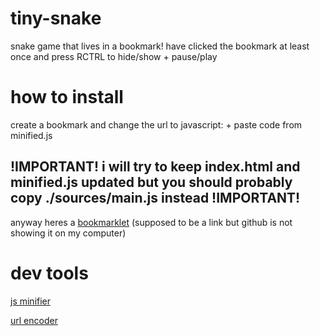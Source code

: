 # tiny-snake
snake game that lives in a bookmark! have clicked the bookmark at least once and press RCTRL to hide/show + pause/play

# how to install
create a bookmark and change the url to javascript: + paste code from minified.js
## !IMPORTANT! i will try to keep index.html and minified.js updated but you should probably copy ./sources/main.js instead !IMPORTANT!
anyway heres a [bookmarklet](javascript%3A%21function%28%29%7Bif%28%22boolean%22%21%3Dtypeof%20window.active%29%7Bfunction%20e%28%29%7Bwindow.clearTimeout%28c%29%2Cwindow.active%3F%28c%3Dwindow.setTimeout%28%28function%28%29%7Bh%3D%211%2CrequestAnimationFrame%28A%29%7D%29%2C3e3%29%2Cwindow.popup.style.display%3D%22inline-block%22%2Cwindow.popup.focus%28%29%29%3A%28h%3D%210%2Cwindow.active%3D%211%2Cwindow.popup.style.display%3D%22none%22%2Cwindow.focusedElement.focus%28%7BfocusVisible%3A%210%7D%29%29%7Dlet%20L%3Bwindow.focusedElement%3Ddocument.activeElement%2Cwindow.active%3D%21window.active%3F%3F%210%3Blet%20T%3D%5B0%2C0%5D%3Bwindow.popup%3Ddocument.createElement%28%22div%22%29%2Cwindow.popup.id%3D%22game%22%3Blet%20k%3D%211%3Bwindow.popup.style.all%3D%22initial%22%2Cwindow.popup.style.display%3D%22inline-block%22%2Cwindow.popup.style.position%3D%22absolute%22%2Cwindow.popup.style.left%3D%220px%22%2Cwindow.popup.style.top%3D%220px%22%2Cwindow.popup.style.margin%3D%220px%200px%200px%200px%22%2Cwindow.popup.style.padding%3D%220px%200px%200px%200px%22%2Cwindow.popup.style.zIndex%3D9999%2Cwindow.popup.tabIndex%3D0%2Cwindow.popup.addEventListener%28%22mousedown%22%2C%28function%28e%29%7Bk%3D%210%2CT%3D%5Bwindow.popup.offsetLeft-e.clientX%2Cwindow.popup.offsetTop-e.clientY%5D%7D%29%2C%210%29%2Cdocument.addEventListener%28%22mouseup%22%2C%28function%28%29%7Bk%3D%211%7D%29%2C%210%29%2Cdocument.addEventListener%28%22mousemove%22%2C%28function%28e%29%7Be.preventDefault%28%29%2Ck%26%26%28L%3D%7Bx%3Ae.clientX%2Cy%3Ae.clientY%7D%2Cwindow.popup.style.left%3DL.x%2BT%5B0%5D%2B%22px%22%2Cwindow.popup.style.top%3DL.y%2BT%5B1%5D%2B%22px%22%29%7D%29%2C%210%29%2Cdocument.addEventListener%28%22focus%22%2C%28function%28e%29%7Bdocument.activeElement%21%3Dwindow.popup%26%26%28window.focusedElement%3Ddocument.activeElement%29%7D%29%2C%210%29%2Cdocument.addEventListener%28%22keydown%22%2C%28function%28n%29%7Bn.ctrlKey%26%262%3D%3Dn.location%26%26%28window.active%3D%21window.active%29%2Ce%28%29%7D%29%2C%210%29%2Cdocument.body.appendChild%28window.popup%29%2Cwindow.popup.focus%28%7BfocusVisible%3A%210%7D%29%3Bvar%20n%3Dthis%26%26this.__spreadArray%7C%7Cfunction%28e%2Cn%2Ct%29%7Bif%28t%7C%7C2%3D%3D%3Darguments.length%29for%28var%20o%2Ci%3D0%2Cp%3Dn.length%3Bi%3Cp%3Bi%2B%2B%29%21o%26%26i%20in%20n%7C%7C%28o%7C%7C%28o%3DArray.prototype.slice.call%28n%2C0%2Ci%29%29%2Co%5Bi%5D%3Dn%5Bi%5D%29%3Breturn%20e.concat%28o%7C%7CArray.prototype.slice.call%28n%29%29%7D%2Ct%3D%28Math.pow%2CMath.abs%29%2Co%3DMath.floor%2Ci%3DMath.ceil%2Cp%3Dfunction%28e%2Cn%29%7Breturn%20o%28Math.random%28%29%2A%28o%28n%29-i%28e%29%29%2Bi%28e%29%29%7D%2Cw%3Dfunction%28e%29%7Breturn%201-t%28e-2%29%7D%2Cc%3Dfunction%28e%29%7Breturn%20Symbol.for%28JSON.stringify%28e%29%29%7D%2Cl%3D24%2Cd%3D24%2Ca%3D16%2Cr%3Dnew%20Array%28d%29.fill%28new%20Array%28l%29.fill%280%29%29%2Cu%3D%5B%7Bx%3Ao%286%29%2Cy%3Ao%2812%29%7D%5D%2Cs%3D1%2Cf%3D4%2Cy%3D%7Bx%3Ap%280%2Cl%29%2Cy%3Ap%280%2Cd%29%7D%2Cm%3D0%2Cx%3D%211%2Ch%3D%211%2Cv%3Ddocument.createElement%28%22canvas%22%29%3Bv.width%3D384%2Cv.height%3D384%2Cwindow.popup.style.width%3D%60%24%7Bv.width%7Dpx%60%2Cwindow.popup.style.height%3D%60%24%7Bv.height%7Dpx%60%3Bvar%20g%3Ddocument.getElementById%28%22game%22%29%3Bnull%3D%3Dg%7C%7Cg.appendChild%28v%29%3Bvar%20E%3Dv.getContext%28%222d%22%29%3Bwindow.addEventListener%28%22keydown%22%2C%28function%28e%29%7Bif%28%21h%29%7Bvar%20n%3Dfunction%28%29%7Bswitch%28e.key.toLowerCase%28%29%29%7Bcase%22arrowdown%22%3Acase%22s%22%3Areturn%202%3Bcase%22arrowup%22%3Acase%22w%22%3Areturn%200%3Bcase%22arrowleft%22%3Acase%22a%22%3Areturn%203%3Bcase%22arrowright%22%3Acase%22d%22%3Areturn%201%3Bcase%22enter%22%3AS%28%29%7D%7D%28%29%3B%28s%2B3%29%254%21%3Dn%26%26%28s%2B5%29%254%21%3Dn%7C%7C%28s%3Dn%29%7D%7D%29%29%3Bvar%20b%3Dfunction%28%29%7Br.fill%28new%20Array%28l%29.fill%280%29%29%2Cr%5By.y%5D%3Dn%28n%28n%28%5B%5D%2Cr%5By.y%5D.slice%280%2Cy.x%29%2C%210%29%2C%5B2%5D%2C%211%29%2Cr%5By.y%5D.slice%28y.x%2B1%2Cr%5By.y%5D.length%29%2C%210%29%2Cu.forEach%28%28function%28e%29%7Btry%7Br%5Be.y%5D%3Dn%28n%28n%28%5B%5D%2Cr%5Be.y%5D.slice%280%2Ce.x%29%2C%210%29%2C%5B1%5D%2C%211%29%2Cr%5Be.y%5D.slice%28e.x%2B1%2Cr%5Be.y%5D.length%29%2C%210%29%7Dcatch%28e%29%7Bx%3D%210%7D%7D%29%29%2Cr.forEach%28%28function%28e%2Cn%29%7Be.forEach%28%28function%28e%2Ct%29%7BE%26%26%28E.fillStyle%3D%5B%22green%22%2C%22blue%22%2C%22red%22%5D%5Be%5D%2CE.fillRect%28t%2Aa%2Cn%2Aa%2Ca%2Ca%29%29%7D%29%29%7D%29%29%2CE%26%26%28E.fillStyle%3D%22white%22%2CE.font%3D%22bold%20%22.concat%2812%2C%22px%20sans-serif%22%29%2CE.fillText%28m.toString%28%29%2C16%2C32%29%29%7D%2CS%3Dfunction%28%29%7Bx%26%26%28u%3D%5B%7Bx%3Ao%286%29%2Cy%3Ao%2812%29%7D%5D%2Cs%3D1%2Cf%3D4%2Cy%3D%7Bx%3Ap%280%2Cl%29%2Cy%3Ap%280%2Cd%29%7D%2Cm%3D0%2Cx%3D%211%29%7D%2CA%3Dfunction%28%29%7Bif%28%21h%29%7Bif%28%211%3D%3D%3Dx%29u.unshift%28%7Bx%3Au%5B0%5D.x%2B%28o%3Ds%2C1-t%28o-1%29%29%2Cy%3Au%5B0%5D.y%2Bw%28s%29%7D%29%2C%28u%3Du.slice%280%2Cf%29%29%5B0%5D.x%3D%3Dy.x%26%26u%5B0%5D.y%3D%3Dy.y%26%26%28m%2B%3D1%2Cf%2B%3D1%2Cy%3D%7Bx%3Ap%280%2Cl%29%2Cy%3Ap%280%2Cd%29%7D%29%2C%28u%5B0%5D.x%3El%7C%7Cu%5B0%5D.x%3C0%7C%7Cu%5B0%5D.y%3Ed%7C%7Cu%5B0%5D.y%3C0%29%26%26%28x%3D%210%29%2Cn%3D%7B%7D%2C%28e%3Du%29.forEach%28%28function%28e%2Ct%29%7Bn.hasOwnProperty%28Symbol.for%28JSON.stringify%28e%29%29%29%7C%7C%28n%5BSymbol.for%28JSON.stringify%28e%29%29%5D%3Dt%29%7D%29%29%2Ce.some%28%28function%28e%2Ct%29%7Breturn%20n%5BSymbol.for%28JSON.stringify%28e%29%29%5D%21%3Dt%7D%29%29%26%26%28x%3D%210%29%3Bb%28%29%2Cwindow.setTimeout%28requestAnimationFrame%2C62.5%2CA%29%7Dvar%20e%2Cn%2Co%7D%3BrequestAnimationFrame%28b%29%2Cwindow.setTimeout%28requestAnimationFrame%2C3e3%2CA%29%7Delse%20window.active%3D%21window.active%2Ce%28%29%7D%28%29%3B)
(supposed to be a link but github is not showing it on my computer)

# dev tools
[js minifier](https://www.digitalocean.com/community/tools/minify)

[url encoder](https://www.urlencoder.org)
